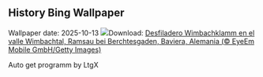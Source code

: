 ## History Bing Wallpaper
Wallpaper date: 2025-10-13
![](https://www.bing.com/th?id=OHR.HinterseeWaterfall_ES-ES0526830866_UHD.jpg&w=1000)Download: [Desfiladero Wimbachklamm en el valle Wimbachtal, Ramsau bei Berchtesgaden, Baviera, Alemania (© EyeEm Mobile GmbH/Getty Images)](https://www.bing.com/th?id=OHR.HinterseeWaterfall_ES-ES0526830866_UHD.jpg)

Auto get programm by LtgX
